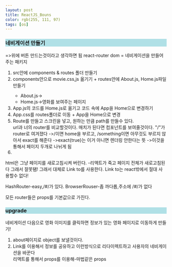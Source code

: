 ```yaml
---
layout: post
title: ReactJS_Bouns
color: rgb(255, 111, 97)
tags: [os]
---
```

<meta charset="utf-8">
<body>
<style>
h3 {
  background-color: powderblue;
  border: blue bottom;
}
</style>
<h3>네비게이션 만들기</h3>
=>위에 버튼 만드는것이라고 생각하면 됨
react-router dom = 네비게이션을 만들어주는 패키지
<ol>
<li>src안에 components & routes 폴더 만들기</li>
<li>components안으로 movie.css,js 옮기기 + routes안에 About.js, Home.js파일 만들기</li>
<ul>
<li>About.js-></li>
<li>Home.js->영화를 보여주는 페이지</li>
</ul>
<li>App.js의 코드를 Home.js로 옮기고 코드 속에 App을 Home으로 변경하기</li>
<li>App.css를 routes폴더로 이동 + App을 Home으로 변경</li>
<li>Route를 만들고 스크린을 넣고, 원하는 만큼 path를 만들수 있다. </li>
url과 너의 router를 비교할것이다. 매치가 된다면 컴포넌트를 보여줄것이다. 
"/"가 router로 여겨졌다
->/이면 home을 부르고, /something이면 아무것도 부르지 않아서 exact를 해준다
  ->exact{true}는 이거 아니면 렌더링 안한다는 뜻 ->이것을 통해서 페이지 두개로 나뉘게 됨
<li></li>
</ol>
html은 그냥 페이지를 새로고침시켜 버린다. -리액트가 죽고 페이지 전체가 새로고침된다 그래서 잘못됌!
그래서 대체로 Link to를 사용한다. Link to는 react밖에서 절대 사용할수 없다!

HashRouter-easy,/#/가 있다.
BrowserRouser-좀 까다롭,주소에 /#/가 없다

모든 router들은 props를 기본값으로 가진다.

<h3>upgrade</h3>
네비게이션 다음으로 영화 이미지를 클릭하면 정보가 있는 영화 페이지로 이동하게 만들기!
<ol>
<li>about페이지로 object를 보낼것이다. </li>
<li>Link를 이용해서 정보를 공유하고 이런방식으로 리다이렉트하고 사용자의 네비게이션을 바꾼다</li>
리액트를 통해서 props를 이용해-마법같은 props
</ol>
</body>